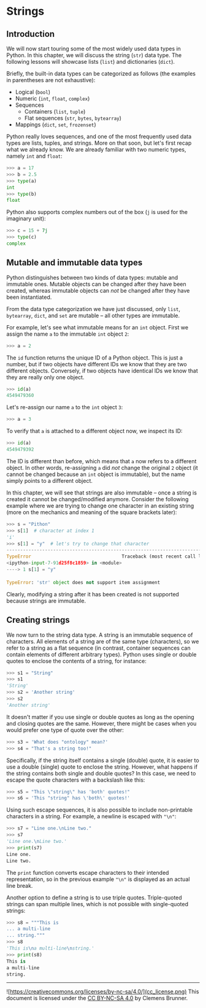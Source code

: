 Strings
=======
Introduction
------------
We will now start touring some of the most widely used data types in Python. In this chapter, we will discuss the string (`str`) data type. The following lessons will showcase lists (`list`) and dictionaries (`dict`).

Briefly, the built-in data types can be categorized as follows (the examples in parentheses are not exhaustive):

- Logical (`bool`)
- Numeric (`int`, `float`, `complex`)
- Sequences
  - Containers (`list`, `tuple`)
  - Flat sequences (`str`, `bytes`, `bytearray`)
- Mappings (`dict`, `set`, `frozenset`)

Python really loves sequences, and one of the most frequently used data types are lists, tuples, and strings. More on that soon, but let's first recap what we already know. We are already familiar with two numeric types, namely `int` and `float`:

```python
>>> a = 17
>>> b = 2.5
>>> type(a)
int
>>> type(b)
float
```

Python also supports complex numbers out of the box (`j` is used for the imaginary unit):

```python
>>> c = 15 + 7j
>>> type(c)
complex
```

Mutable and immutable data types
--------------------------------
Python distinguishes between two kinds of data types: mutable and immutable ones. Mutable objects can be changed after they have been created, whereas immutable objects can *not* be changed after they have been instantiated.

From the data type categorization we have just discussed, only `list`, `bytearray`, `dict`, and `set` are mutable &ndash; all other types are immutable.

For example, let's see what immutable means for an `int` object. First we assign the name `a` to the immutable `int` object `2`:

```python
>>> a = 2
```

The `id` function returns the unique ID of a Python object. This is just a number, but if two objects have different IDs we know that they are two different objects. Conversely, if two objects have identical IDs we know that they are really only one object.

```python
>>> id(a)
4549479360
```

Let's re-assign our name `a` to the `int` object `3`:

```python
>>> a = 3
```

To verify that `a` is attached to a different object now, we inspect its ID:

```python
>>> id(a)
4549479392
```

The ID is different than before, which means that `a` now refers to a different object. In other words, re-assigning `a` did *not* change the original `2` object (it cannot be changed because an `int` object is immutable), but the name simply points to a different object.

In this chapter, we will see that strings are also immutable &ndash; once a string is created it cannot be changed/modified anymore. Consider the following example where we are trying to change one character in an existing string (more on the mechanics and meaning of the square brackets later):

```python
>>> s = "Pithon"
>>> s[1]  # character at index 1
'i'
>>> s[1] = "y"  # let's try to change that character
---------------------------------------------------------------------------
TypeError                                 Traceback (most recent call last)
<ipython-input-7-91d25f8c1859> in <module>
----> 1 s[1] = "y"

TypeError: 'str' object does not support item assignment
```

Clearly, modifying a string after it has been created is not supported because strings are immutable.

Creating strings
----------------
We now turn to the string data type. A string is an immutable sequence of characters. All elements of a string are of the same type (characters), so we refer to a string as a flat sequence (in contrast, container sequences can contain elements of different arbitrary types). Python uses single or double quotes to enclose the contents of a string, for instance:

```python
>>> s1 = "String"
>>> s1
'String'
>>> s2 = 'Another string'
>>> s2
'Another string'
```

It doesn't matter if you use single or double quotes as long as the opening and closing quotes are the same. However, there might be cases when you would prefer one type of quote over the other:

```python
>>> s3 = 'What does "ontology" mean?'
>>> s4 = "That's a string too!"
```

Specifically, if the string itself contains a single (double) quote, it is easier to use a double (single) quote to enclose the string. However, what happens if the string contains both single and double quotes? In this case, we need to escape the quote characters with a backslash like this:

```python
>>> s5 = "This \"string\" has 'both' quotes!"
>>> s6 = 'This "string" has \'both\' quotes!'
```

Using such escape sequences, it is also possible to include non-printable characters in a string. For example, a newline is escaped with `"\n"`:

```python
>>> s7 = "Line one.\nLine two."
>>> s7
'Line one.\nLine two.'
>>> print(s7)
Line one.
Line two.
```

The `print` function converts escape characters to their intended representation, so in the previous example `"\n"` is displayed as an actual line break.

Another option to define a string is to use triple quotes. Triple-quoted strings can span multiple lines, which is not possible with single-quoted strings:

```python
>>> s8 = """This is
... a multi-line
... string."""
>>> s8
'This is\na multi-line\nstring.'
>>> print(s8)
This is
a multi-line
string.
```


---
![https://creativecommons.org/licenses/by-nc-sa/4.0/](cc_license.png) This document is licensed under the [CC BY-NC-SA 4.0](https://creativecommons.org/licenses/by-nc-sa/4.0/) by Clemens Brunner.